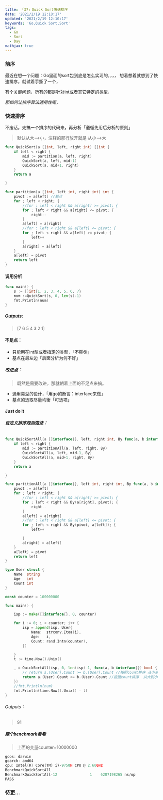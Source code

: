 ```yaml
---
title: 「37」Quick Sort快速排序
date: '2021/2/19 12:10:17'
updated: '2021/2/19 12:10:17'
keywords: 'Go,Quick Sort,Sort'
tags:
  - Go
  - Sort
  - Day
mathjax: true
---
```



### 前序
最近在想一个问题：Go里面的sort包到底是怎么实现的，，，，
想着想着就想到了快速排序，就试着手撕了一个，

有个关键问题，所有的都是针对int或者其它特定的类型，

*那如何让排序算法通用性呢，*

<!--more-->

### 快速排序

不废话，先搞一个排序的代码来，再分析「遵循先用后分析的原则」

>默认从大-->小，注释的那行放开就是 从小-->大

```go
func QuickSort(a []int, left, right int) []int {
	if left < right {
		mid := partition(a, left, right)
		QuickSort(a, left, mid-1)
		QuickSort(a, mid+1, right)
	}
	return a

}

func partition(a []int, left int, right int) int {
	pivot := a[left] //基点
	for ; left < right; {
		//for ; left < right && a[right] >= pivot; { 
		for ; left < right && a[right] <= pivot; {
			right--
		}
		a[left] = a[right]
		//for ; left < right && a[left] <= pivot; {
		for ; left < right && a[left] >= pivot; {
			left++
		}
		a[right] = a[left]
	}
	a[left] = pivot
	return left
}

```

#### 调用分析

```go
func main() {
	s := []int{1, 2, 3, 4, 5, 6, 7}
	num :=QuickSort(s, 0, len(s)-1)
	fmt.Println(num)
}
```

##### Outputs:

>[7 6 5 4 3 2 1]

#### 不足点：

* 只能用在int型或者指定的类型，「不爽😕」
* 基点在最左边「后面分析为何不好」

##### 改进点：

>既然是需要改进，那就朝着上面的不足点来搞。
* 通用类型的设计，「用go的断言：interface来做」
* 基点的选取尽量均衡「可选项」

#### Just do it


##### 自定义排序规则做法：

```go

func QuickSortAll(a []interface{}, left, right int, By func(a, b interface{}) bool) []interface{} {
	if left < right {
		mid := partitionAll(a, left, right, By)
		QuickSortAll(a, left, mid-1, By)
		QuickSortAll(a, mid+1, right, By)
	}
	return a

}

func partitionAll(a []interface{}, left int, right int, By func(a, b interface{}) bool) int {
	pivot := a[left]
	for ; left < right; {
		//for ; left < right && a[right] >= pivot; {
		for ; left < right && By(a[right], pivot); {
			right--
		}
		a[left] = a[right]
		//for ; left < right && a[left] <= pivot; {
		for ; left < right && By(pivot, a[left]); {
			left++

		}
		a[right] = a[left]
	}
	a[left] = pivot
	return left
}

type User struct {
	Name  string
	Age   int
	Count int
}

const counter = 100000000

func main() {

	isp := make([]interface{}, 0, counter)

	for i := 0; i < counter; i++ {
		isp = append(isp, User{
			Name:  strconv.Itoa(i),
			Age:   i,
			Count: rand.Intn(counter),
		})

	}
	t := time.Now().Unix()

	_ = QuickSortAll(isp, 0, len(isp)-1, func(a, b interface{}) bool {
		// return a.(User).Count >= b.(User).Count //按照count排序 从小到大
        return a.(User).Count <= b.(User).Count //按照count排序  从大到小
	})
	//fmt.Println(num)
	fmt.Println(time.Now().Unix() - t)
}
```

###### Outputs：

>91

##### 跑个benchmark看看

> 上面的变量counter=10000000
```go
goos: darwin
goarch: amd64
cpu: Intel(R) Core(TM) i7-9750H CPU @ 2.60GHz
BenchmarkQuickSortAll
BenchmarkQuickSortAll-12    	       1	6287198265 ns/op
PASS
```

### 待更...